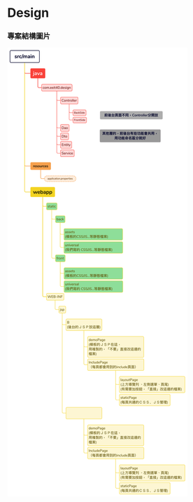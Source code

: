 # Design
### 專案結構圖片
![image](https://github.com/w32191/Design/blob/36b69563a9212cad61f761bd2e4dae62e1340aa8/%E5%B0%88%E6%A1%88%E7%B5%90%E6%A7%8B.png)
